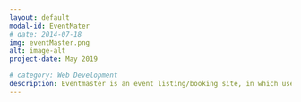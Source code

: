 ```yaml
---
layout: default
modal-id: EventMater
# date: 2014-07-18
img: eventMaster.png
alt: image-alt
project-date: May 2019

# category: Web Development
description: Eventmaster is an event listing/booking site, in which users could create, manage their events, and purchase other events. It makes use of a Rails/PostgreSQL backend, React.js and Redux on the frontend with AWS cloud service for photo storage.
---
```

